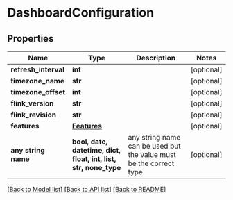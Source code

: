 # DashboardConfiguration


## Properties
Name | Type | Description | Notes
------------ | ------------- | ------------- | -------------
**refresh_interval** | **int** |  | [optional] 
**timezone_name** | **str** |  | [optional] 
**timezone_offset** | **int** |  | [optional] 
**flink_version** | **str** |  | [optional] 
**flink_revision** | **str** |  | [optional] 
**features** | [**Features**](Features.md) |  | [optional] 
**any string name** | **bool, date, datetime, dict, float, int, list, str, none_type** | any string name can be used but the value must be the correct type | [optional]

[[Back to Model list]](../README.md#documentation-for-models) [[Back to API list]](../README.md#documentation-for-api-endpoints) [[Back to README]](../README.md)


